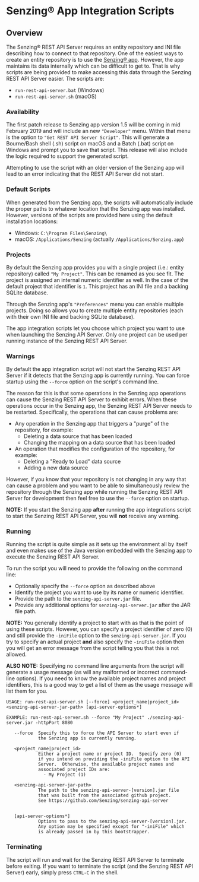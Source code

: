 # Senzing&reg; App Integration Scripts

## Overview

The Senzing&reg; REST API Server requires an entity repository and INI file describing how to
connect to that repository.  One of the easiest ways to create an entity repository is to use
the [Senzing&reg; app](https://senzing.com/#download).  However, the app maintains its data
internally which can be difficult to get to.  That is why scripts are being provided to make
accessing this data through the Senzing REST API Server easier.  The scripts are:

* `run-rest-api-server.bat` (Windows)
* `run-rest-api-server.sh` (macOS)

### Availability

The first patch release to Senzing app version 1.5 will be coming in mid February 2019 and will
include an new `"Developer"` menu.  Within that menu is the option to `"Get REST API Server Script"`.
This will generate a Bourne/Bash shell (.sh) script on macOS and a Batch (.bat) script on
Windows and prompt you to save that script.  This release will also include the logic required
to support the generated script.

Attempting to use the script with an older version of the Senzing app will lead to an error
indicating that the REST API Server did not start.

### Default Scripts

When generated from the Senzing app, the scripts will automatically include the proper paths
to whatever location that the Senzing app was installed.  However, versions of the scripts
are provided here using the default installation locations:

* Windows: `C:\Program Files\Senzing\`
* macOS: `/Applications/Senzing` (actually `/Applications/Senzing.app`)

### Projects

By default the Senzing app provides you with a single project (i.e.: entity repository) called
`"My Project"`.  This can be renamed as you see fit.  The project is assigned an internal numeric
identifier as well.  In the case of the default project that identifier is `1`.  This project
has an INI file and a backing SQLite database.

Through the Senzing app's `"Preferences"` menu you can enable multiple projects.  Doing so allows
you to create multiple entity repositories (each with their own INI file and backing SQLite
database).

The app integration scripts let you choose which project you want to use when launching
the Senzing API Server.  Only one project can be used per running instance of the Senzing REST
API Server.

### Warnings

By default the app integration script will not start the Senzing REST API Server if it detects
that the Senzing app is currently running.  You can force startup using the `--force` option
on the script's command line.

The reason for this is that some operations in the Senzing app operations can cause the
Senzing REST API Server to exhibit errors.  When these operations occur in the Senzing app,
the Senzing REST API Server needs to be restarted.  Specifically, the operations that can
cause problems are:

* Any operation in the Senzing app that triggers a "purge" of the repository, for example:
  * Deleting a data source that has been loaded
  * Changing the mapping on a data source that has been loaded
* An operation that modifies the configuration of the repository, for example:
  * Deleting a "Ready to Load" data source
  * Adding a new data source

However, if you know that your repository is not changing in any way that can cause a problem and
you want to be able to simultaneously review the repository through the Senzing app while running
the Senzing REST API Server for development then feel free to use the `--force` option on startup.

**NOTE:** If you start the Senzing app **after** running the app integrations script to start the
Senzing REST API Server, you will **not** receive any warning.

### Running

Running the script is quite simple as it sets up the environment all by itself
and even makes use of the Java version embedded with the Senzing app to execute
the Senzing REST API Server.

To run the script you will need to provide the following on the command line:

* Optionally specify the `--force` option as described above
* Identify the project you want to use by its name or numeric identifier.
* Provide the path to the `senzing-api-server.jar` file.
* Provide any additional options for `senzing-api-server.jar` after the JAR file path.

**NOTE:** You generally identify a project to start with as that is the point of using
these scripts.  However, you can specify a project identifier of zero (0) and still
provide the `-iniFile` option to the `senzing-api-server.jar`.  If you try to specify
an actual project **and** also specify the `-iniFile` option then you will get an error
message from the script telling you that this is not allowed.

**ALSO NOTE:** Specifying no command line arguments from the script will generate a usage message (as
will any malformed or incorrect command-line options).  If you need to know the available project
names and project identifiers, this is a good way to get a list of them as the usage message will
list them for you.

```console
USAGE: run-rest-api-server.sh [--force] <project_name|project_id> <senzing-api-server-jar-path> [api-server-options*]

EXAMPLE: run-rest-api-server.sh --force "My Project" ./senzing-api-server.jar -httpPort 8080

   --force  Specify this to force the API Server to start even if
            the Senzing app is currently running.

   <project_name|project_id>
            Either a project name or project ID.  Specify zero (0)
            if you intend on providing the -iniFile option to the API
            Server.  Otherwise, the available project names and
            associated project IDs are:
              - My Project (1)

   <senzing-api-server-jar-path>
            The path to the senzing-api-server-[version].jar file
            that was built from the associated github project.
            See https://github.com/Senzing/senzing-api-server


   [api-server-options*]
            Options to pass to the senzing-api-server-[version].jar.
            Any option may be specified except for "-iniFile" which
            is already passed in by this bootstrapper.

```

### Terminating

The script will run and wait for the Senzing REST API Server to terminate before exiting.
If you want to terminate the script (and the Senzing REST API Server) early, simply
press `CTRL-C` in the shell.